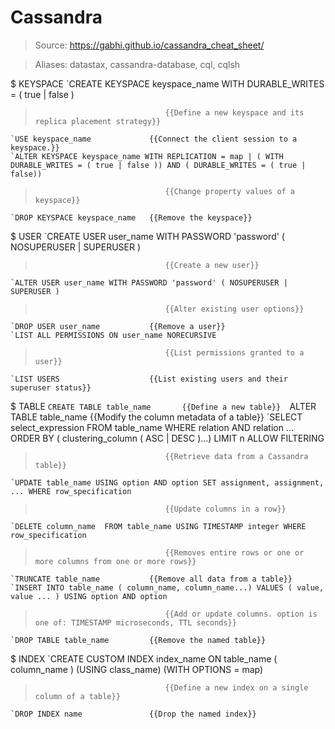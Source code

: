# Cassandra

> Source: https://gabhi.github.io/cassandra_cheat_sheet/

> Aliases: datastax, cassandra-database, cql, cqlsh

$ KEYSPACE
    `CREATE KEYSPACE keyspace_name WITH DURABLE_WRITES = ( true | false )
>                                  {{Define a new keyspace and its replica placement strategy}} 
    `USE keyspace_name             {{Connect the client session to a keyspace.}} 
    `ALTER KEYSPACE keyspace_name WITH REPLICATION = map | ( WITH DURABLE_WRITES = ( true | false )) AND ( DURABLE_WRITES = ( true | false))
>                                  {{Change property values of a keyspace}} 
    `DROP KEYSPACE keyspace_name   {{Remove the keyspace}} 

$ USER
    `CREATE USER user_name WITH PASSWORD 'password' ( NOSUPERUSER | SUPERUSER )
>                                  {{Create a new user}} 
    `ALTER USER user_name WITH PASSWORD 'password' ( NOSUPERUSER | SUPERUSER )
>                                  {{Alter existing user options}} 
    `DROP USER user_name           {{Remove a user}} 
    `LIST ALL PERMISSIONS ON user_name NORECURSIVE
>                                  {{List permissions granted to a user}} 
    `LIST USERS                    {{List existing users and their superuser status}} 

$ TABLE
    `CREATE TABLE table_name       {{Define a new table}} 
    `ALTER TABLE table_name        {{Modify the column metadata of a table}} 
    `SELECT select_expression FROM table_name WHERE relation AND relation ... ORDER BY ( clustering_column ( ASC | DESC )...) LIMIT n ALLOW FILTERING
>                                  {{Retrieve data from a Cassandra table}} 
    `UPDATE table_name USING option AND option SET assignment, assignment, ... WHERE row_specification
>                                  {{Update columns in a row}} 
    `DELETE column_name  FROM table_name USING TIMESTAMP integer WHERE row_specification
>                                  {{Removes entire rows or one or more columns from one or more rows}} 
    `TRUNCATE table_name           {{Remove all data from a table}} 
    `INSERT INTO table_name ( column_name, column_name...) VALUES ( value, value ... ) USING option AND option
>                                  {{Add or update columns. option is one of: TIMESTAMP microseconds, TTL seconds}} 
    `DROP TABLE table_name         {{Remove the named table}} 

$ INDEX
    `CREATE CUSTOM INDEX index_name ON table_name ( column_name ) (USING class_name) (WITH OPTIONS = map)
>                                  {{Define a new index on a single column of a table}} 
    `DROP INDEX name               {{Drop the named index}} 

